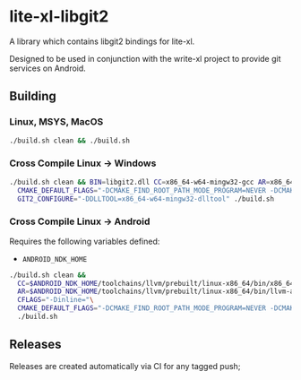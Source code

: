 # lite-xl-libgit2

A library which contains libgit2 bindings for lite-xl.

Designed to be used in conjunction with the write-xl project to provide git services on Android.

## Building

### Linux, MSYS, MacOS

```sh
./build.sh clean && ./build.sh
```

### Cross Compile Linux -> Windows

```sh
./build.sh clean && BIN=libgit2.dll CC=x86_64-w64-mingw32-gcc AR=x86_64-w64-mingw32-gcc-ar \
  CMAKE_DEFAULT_FLAGS="-DCMAKE_FIND_ROOT_PATH_MODE_PROGRAM=NEVER -DCMAKE_FIND_ROOT_PATH_MODE_LIBRARY=NEVER -DCMAKE_FIND_ROOT_PATH_MODE_INCLUDE=NEVER -DCMAKE_POSITION_INDEPENDENT_CODE=ON -DCMAKE_SYSTEM_NAME=Windows -DCMAKE_SYSTEM_INCLUDE_PATH=/usr/share/mingw-w64/include"\
  GIT2_CONFIGURE="-DDLLTOOL=x86_64-w64-mingw32-dlltool" ./build.sh
```

### Cross Compile Linux -> Android

Requires the following variables defined:

* `ANDROID_NDK_HOME`

```sh
./build.sh clean &&
  CC=$ANDROID_NDK_HOME/toolchains/llvm/prebuilt/linux-x86_64/bin/x86_64-linux-android21-clang\
  AR=$ANDROID_NDK_HOME/toolchains/llvm/prebuilt/linux-x86_64/bin/llvm-ar
  CFLAGS="-Dinline="\
  CMAKE_DEFAULT_FLAGS="-DCMAKE_FIND_ROOT_PATH_MODE_PROGRAM=NEVER -DCMAKE_ANDROID_NDK=$ANDROID_NDK_HOME -DCMAKE_FIND_ROOT_PATH_MODE_LIBRARY=NEVER -DCMAKE_FIND_ROOT_PATH_MODE_INCLUDE=NEVER -DCMAKE_POSITION_INDEPENDENT_CODE=ON -DCMAKE_SYSTEM_NAME=Android -DCMAKE_SYSTEM_INCLUDE_PATH=$ANDROID_SYSROOT_NDK/sysroot/usr/include"\
  ./build.sh
```

## Releases

Releases are created automatically via CI for any tagged push;
